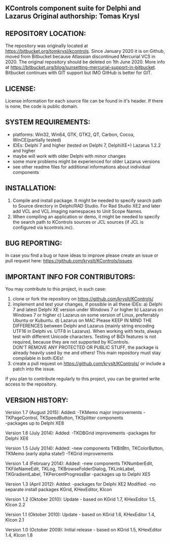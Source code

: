 KControls component suite for Delphi and Lazarus
Original authorship: Tomas Krysl
-------------------

REPOSITORY LOCATION:
-------------------
The repository was originally located at https://bitbucket.org/tomkrysl/kcontrols. 
Since January 2020 it is on Github, moved from Bitbucket because Atlassian discontinued Mercurial VCS in 2020.
The original repository should be deleted on 1th June 2020.
More info at https://bitbucket.org/blog/sunsetting-mercurial-support-in-bitbucket.
Bitbucket continues with GIT support but IMO GitHub is better for GIT.


LICENSE:
-------------------
License information for each source file can be found in it's header.
If there is none, the code is public domain.


SYSTEM REQUIREMENTS:
-------------------
- platforms: Win32, Win64, GTK, GTK2, QT, Carbon, Cocoa, WinCE(partially tested)
- IDEs: 
    Delphi 7 and higher (tested on Delphi 7, DelphiXE+) 
    Lazarus 1.2.2 and higher
- maybe will work with older Delphi with minor changes
- some more problems might be experienced for older Lazarus versions
- see other readme files for additional informations about individual components


INSTALLATION:
-------------------
1. Compile and install package. It might be needed to specify search path to Source directory in Delphi/RAD Studio.
   For Rad Studio XE2 and later add VCL and VCL.Imaging namespaces to Unit Scope Names.
2. When compiling an application or demo, it might be needed to specify the search path to KControls sources 
   or JCL sources (if JCL is configured via kcontrols.inc).


BUG REPORTING:
-------------------
In case you find a bug or have ideas to improve please create an issue or pull request here:
https://github.com/kryslt/KControls/issues


IMPORTANT INFO FOR CONTRIBUTORS:
-------------------
You may contribute to this project, in such case:
1) clone or fork the repository on https://github.com/kryslt/KControls/
2) implement and test your changes, if possible in all these IDEs:
  a) Delphi 7 and latest Delphi XE version under Windows 7 or higher
  b) Lazarus on Windows 7 or higher
  c) Lazarus on some version of Linux, preferrably Ubuntu or Kubuntu.
  d) Lazarus on MAC
  Please KEEP IN MIND THE DIFFERENCES between Delphi and Lazarus (mainly string encoding UTF16 in Delphi vs. UTF8 in Lazarus).
  When working with texts, always test with different Unicode characters.
  Testing of BiDi features is not required, because they are not supported by KControls.  
  DON'T REMOVE ANY PROTECTED OR PUBLIC STUFF, the package is already heavily used by me and others!
  This main repository must stay compilable in both IDEs!  
3) create a pull request on https://github.com/kryslt/KControls/ or include a patch into the issue.

If you plan to contribute regularly to this project, you can be granted write access to the repository.


VERSION HISTORY:
-------------------
Version 1.7 (August 2015):
  Added:
    -TKMemo major improvements 
    -TKPageControl, TKSpeedButton, TKSplitter components    
    -packages up to Delphi XE8
  
Version 1.6 (July 2014):
  Added:
    -TKDBGrid improvements
    -packages for Delphi XE6

Version 1.5 (July 2014):
  Added:
    -new components TKBitBtn, TKColorButton, TKMemo (early alpha state!)
    -TKGrid improvements

Version 1.4 (February 2014): 
  Added:
    -new components TKNumberEdit, TKFileNameEdit, TKLog, TKBrowseFolderDialog,
       TKLinkLabel, TKGradientLabel, TKPercentProgressBar
    -packages up to Delphi XE5

Version 1.3 (April 2012): 
  Added:
    -packages for Delphi XE2
  Modified:
    -no separate install packages KGrid, KHexEditor, KIcon

Version 1.2 (Oktober 2010): 
  Update - based on KGrid 1.7, KHexEditor 1.5, KIcon 2.2

Version 1.1 (Oktober 2010): 
  Update - based on KGrid 1.6, KHexEditor 1.4, KIcon 2.1

Version 1.0 (October 2009): 
  Initial release - based on KGrid 1.5, KHexEditor 1.4, KIcon 1.8

